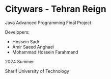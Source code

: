 # Citywars - Tehran Reign
Java Advanced Programming Final Project

Developers: 
- Hossein Sadr
- Amir Saeed Anghaei
- Mohammad Hossein Farahmand


2024 Summer

Sharif University of Technology
